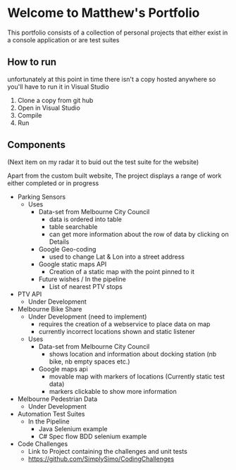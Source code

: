 # Welcome to Matthew's Portfolio
This portfolio consists of a collection of personal projects that either exist in a console application or are test suites
## How to run
unfortunately at this point in time there isn't a copy hosted anywhere so you'll have to run it in Visual Studio
 1.  Clone a copy from git hub
 2. Open in Visual Studio
 3. Compile
 4. Run

## Components
(Next item on my radar it to buid out the test suite for the website)

Apart from the custom built website, The project displays a range of work either completed or in progress
 - Parking Sensors
	 - Uses
		 - Data-set from Melbourne City Council
			 - data is ordered into table
			 - table searchable
			 - can get more information about the row of data by clicking on Details
		 - Google Geo-coding
			 - used to change Lat & Lon into a street address
		 - Google static maps API
			 - Creation of a static map with the point pinned to it
		 - Future wishes / In the pipeline
			 - List of nearest PTV stops
 - PTV API
	 -  Under Development
 - Melbourne Bike Share
  	 -  Under Development (need to implement)
	  	 - requires the creation of a webservice to place data on map
	  	 - currently incorrect locations shown and static listener
	 - Uses
		 - Data-set from Melbourne City Council
			 - shows location and information about docking station (nb bike, nb empty spaces etc.)
		 - Google maps api
			 - movable map with markers of locations (Currently static test data)
			 - markers clickable to show more information
 - Melbourne Pedestrian Data
	 - Under Development
 - Automation Test Suites
	 - In the Pipeline
		 - Java Selenium example
		 - C#  Spec flow BDD selenium example
 - Code Challenges
	 - Link to Project containing the challenges and unit tests
	 - https://github.com/SimplySimo/CodingChallenges


